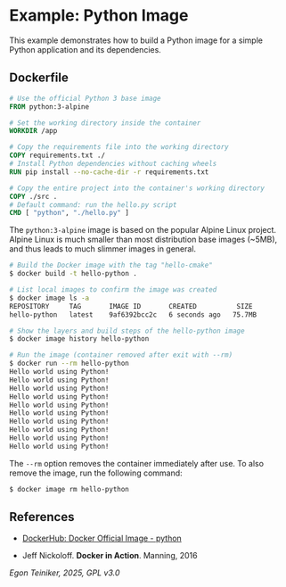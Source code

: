 # Example: Python Image 

This example demonstrates how to build a Python image for a simple Python application 
and its dependencies.

## Dockerfile

```dockerfile
# Use the official Python 3 base image
FROM python:3-alpine

# Set the working directory inside the container
WORKDIR /app  

# Copy the requirements file into the working directory
COPY requirements.txt ./  
# Install Python dependencies without caching wheels
RUN pip install --no-cache-dir -r requirements.txt  

# Copy the entire project into the container's working directory
COPY ./src .  
# Default command: run the hello.py script
CMD [ "python", "./hello.py" ]  
```

The `python:3-alpine` image is based on the popular Alpine Linux project.
Alpine Linux is much smaller than most distribution base images (~5MB), 
and thus leads to much slimmer images in general.
⁠

```bash
# Build the Docker image with the tag "hello-cmake"
$ docker build -t hello-python .

# List local images to confirm the image was created
$ docker image ls -a
REPOSITORY     TAG       IMAGE ID       CREATED          SIZE
hello-python   latest    9af6392bcc2c   6 seconds ago   75.7MB

# Show the layers and build steps of the hello-python image
$ docker image history hello-python

# Run the image (container removed after exit with --rm)
$ docker run --rm hello-python
Hello world using Python!
Hello world using Python!
Hello world using Python!
Hello world using Python!
Hello world using Python!
Hello world using Python!
Hello world using Python!
Hello world using Python!
Hello world using Python!
Hello world using Python!
```

The `--rm` option removes the container immediately after use. 
To also remove the image, run the following command:

```bash
$ docker image rm hello-python
```


## References

* [DockerHub: Docker Official Image - python](https://hub.docker.com/_/python)

* Jeff Nickoloff. **Docker in Action**. Manning, 2016 

*Egon Teiniker, 2025, GPL v3.0*
